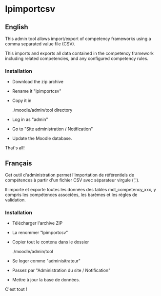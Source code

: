 lpimportcsv
===========

## English

This admin tool allows import/export of competency frameworks using a
comma separated value file (CSV).

This imports and exports all data contained in the competency
framework including related competencies, and any configured
competency rules.

### Installation

* Download the zip archive
* Rename it  "lpimportcsv"
* Copy it in

	./moodle/admin/tool directory

* Log in as "admin"
* Go to "Site administration / Notification"
* Update the Moodle database.

That's all!

## Français

Cet outil d'administration permet l'importation de référentiels de compétences à partir d'un fichier CSV avec séparateur virgule (',').

Il importe et exporte toutes les données des tables mdl_competency_xxx, y compris
les compétences associées, les barèmes et les règles de validation.

### Installation

* Télécharger l'archive ZIP
* La renommer "lpimportcsv"
* Copier tout le contenu dans le dossier

	./moodle/admin/tool

* Se loger comme "adminisitrateur"
* Passez par "Administration du site / Notification"
* Mettre à jour la base de données.

C'est tout !
